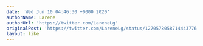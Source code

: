 ```yaml
---
date: 'Wed Jun 10 04:46:30 +0000 2020'
authorName: Larene
authorUrl: 'https://twitter.com/LareneLg'
originalPost: 'https://twitter.com/LareneLg/status/1270578058714443776'
layout: like
---
```

